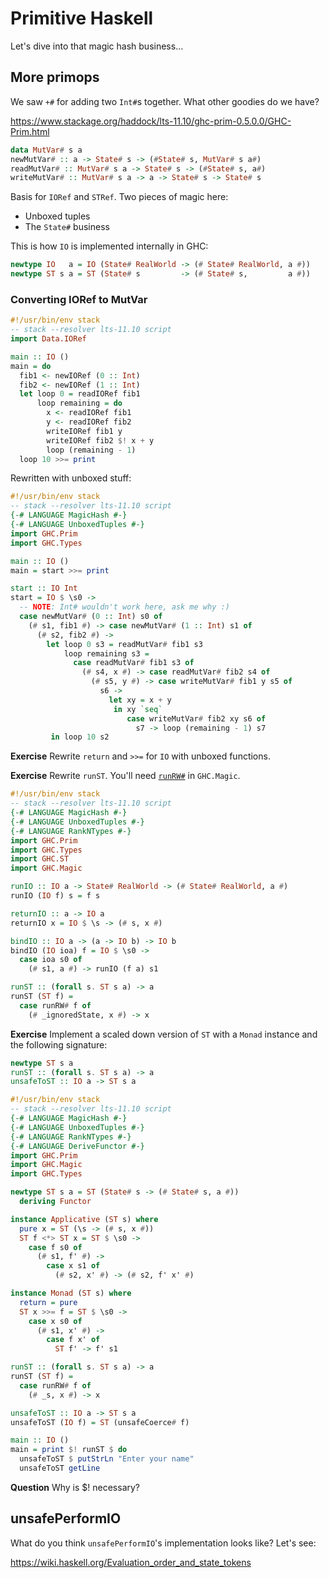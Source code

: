 # Primitive Haskell

Let's dive into that magic hash business...

## More primops

We saw `+#` for adding two `Int#`s together. What other goodies do we
have?

<https://www.stackage.org/haddock/lts-11.10/ghc-prim-0.5.0.0/GHC-Prim.html>

```haskell
data MutVar# s a
newMutVar# :: a -> State# s -> (#State# s, MutVar# s a#)
readMutVar# :: MutVar# s a -> State# s -> (#State# s, a#)
writeMutVar# :: MutVar# s a -> a -> State# s -> State# s
```

Basis for `IORef` and `STRef`. Two pieces of magic here:

* Unboxed tuples
* The `State#` business

This is how `IO` is implemented internally in GHC:

```haskell
newtype IO   a = IO (State# RealWorld -> (# State# RealWorld, a #))
newtype ST s a = ST (State# s         -> (# State# s,         a #))
```

### Converting IORef to MutVar

```haskell
#!/usr/bin/env stack
-- stack --resolver lts-11.10 script
import Data.IORef

main :: IO ()
main = do
  fib1 <- newIORef (0 :: Int)
  fib2 <- newIORef (1 :: Int)
  let loop 0 = readIORef fib1
      loop remaining = do
        x <- readIORef fib1
        y <- readIORef fib2
        writeIORef fib1 y
        writeIORef fib2 $! x + y
        loop (remaining - 1)
  loop 10 >>= print
```

Rewritten with unboxed stuff:

```haskell
#!/usr/bin/env stack
-- stack --resolver lts-11.10 script
{-# LANGUAGE MagicHash #-}
{-# LANGUAGE UnboxedTuples #-}
import GHC.Prim
import GHC.Types

main :: IO ()
main = start >>= print

start :: IO Int
start = IO $ \s0 ->
  -- NOTE: Int# wouldn't work here, ask me why :)
  case newMutVar# (0 :: Int) s0 of
    (# s1, fib1 #) -> case newMutVar# (1 :: Int) s1 of
      (# s2, fib2 #) ->
        let loop 0 s3 = readMutVar# fib1 s3
            loop remaining s3 =
              case readMutVar# fib1 s3 of
                (# s4, x #) -> case readMutVar# fib2 s4 of
                  (# s5, y #) -> case writeMutVar# fib1 y s5 of
                    s6 ->
                      let xy = x + y
                       in xy `seq`
                          case writeMutVar# fib2 xy s6 of
                            s7 -> loop (remaining - 1) s7
         in loop 10 s2
```

__Exercise__ Rewrite `return` and `>>=` for `IO` with unboxed
functions.

__Exercise__ Rewrite `runST`. You'll need
[`runRW#`](https://www.stackage.org/haddock/lts-11.10/ghc-prim-0.5.0.0/GHC-Magic.html#v:runRW-35-)
in `GHC.Magic`.

```haskell
#!/usr/bin/env stack
-- stack --resolver lts-11.10 script
{-# LANGUAGE MagicHash #-}
{-# LANGUAGE UnboxedTuples #-}
{-# LANGUAGE RankNTypes #-}
import GHC.Prim
import GHC.Types
import GHC.ST
import GHC.Magic

runIO :: IO a -> State# RealWorld -> (# State# RealWorld, a #)
runIO (IO f) s = f s

returnIO :: a -> IO a
returnIO x = IO $ \s -> (# s, x #)

bindIO :: IO a -> (a -> IO b) -> IO b
bindIO (IO ioa) f = IO $ \s0 ->
  case ioa s0 of
    (# s1, a #) -> runIO (f a) s1

runST :: (forall s. ST s a) -> a
runST (ST f) =
  case runRW# f of
    (# _ignoredState, x #) -> x
```

__Exercise__ Implement a scaled down version of `ST` with a `Monad`
instance and the following signature:

```haskell
newtype ST s a
runST :: (forall s. ST s a) -> a
unsafeToST :: IO a -> ST s a
```

```haskell
#!/usr/bin/env stack
-- stack --resolver lts-11.10 script
{-# LANGUAGE MagicHash #-}
{-# LANGUAGE UnboxedTuples #-}
{-# LANGUAGE RankNTypes #-}
{-# LANGUAGE DeriveFunctor #-}
import GHC.Prim
import GHC.Magic
import GHC.Types

newtype ST s a = ST (State# s -> (# State# s, a #))
  deriving Functor

instance Applicative (ST s) where
  pure x = ST (\s -> (# s, x #))
  ST f <*> ST x = ST $ \s0 ->
    case f s0 of
      (# s1, f' #) ->
        case x s1 of
          (# s2, x' #) -> (# s2, f' x' #)

instance Monad (ST s) where
  return = pure
  ST x >>= f = ST $ \s0 ->
    case x s0 of
      (# s1, x' #) ->
        case f x' of
          ST f' -> f' s1

runST :: (forall s. ST s a) -> a
runST (ST f) =
  case runRW# f of
    (# _s, x #) -> x

unsafeToST :: IO a -> ST s a
unsafeToST (IO f) = ST (unsafeCoerce# f)

main :: IO ()
main = print $! runST $ do
  unsafeToST $ putStrLn "Enter your name"
  unsafeToST getLine
```

__Question__ Why is $! necessary?

## unsafePerformIO

What do you think `unsafePerformIO`'s implementation looks like? Let's
see:

<https://wiki.haskell.org/Evaluation_order_and_state_tokens>
